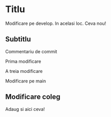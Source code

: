 # Titlu

Modificare pe develop. In acelasi loc. Ceva nou!

## Subtitlu

Commentariu de commit

Prima modificare

A treia modificare

Modificare pe main

## Modificare coleg

Adaug si aici ceva!
